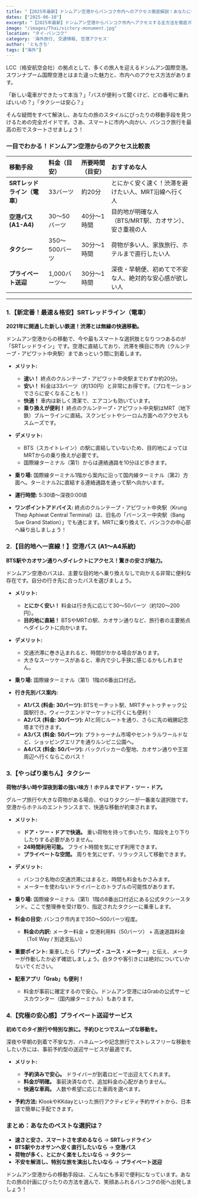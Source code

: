 ```yaml
---
title: "【2025年最新】ドンムアン空港からバンコク市内へのアクセス徹底解説！あなたに合う行き方はコレ！"
dates: ["2025-06-10"]
excerpt: "【2025年最新】ドンムアン空港からバンコク市内へアクセスする全方法を徹底ガイド！新定番の電車「SRTレッドライン」、目的地へ直行できる格安空港バス、便利なタクシーを比較。料金、乗り場、目的地別のおすすめを紹介し、LCCでの旅を賢く、快適にスタートさせましょう。"
image: "/images/Thai/victory-monument.jpg"
location: "タイ-バンコク"
category: '海外旅行, 交通情報, 空港アクセス'
author: 'ともきち'
tags: ["海外"]
---
```


LCC（格安航空会社）の拠点として、多くの旅人を迎えるドンムアン国際空港。スワンナプーム国際空港とはまた違った魅力と、市内へのアクセス方法があります。

「新しい電車ができたって本当？」「バスが便利って聞くけど、どの番号に乗ればいいの？」「タクシーは安心？」

そんな疑問をすべて解決し、あなたの旅のスタイルにぴったりの移動手段を見つけるための完全ガイドです。さあ、スマートに市内へ向かい、バンコク旅行を最高の形でスタートさせましょう！

### 一目でわかる！ドンムアン空港からのアクセス比較表

| 移動手段 | 料金（目安） | 所要時間（目安） | おすすめな人 |
| :--- | :--- | :--- | :--- |
| **SRTレッドライン（電車）** | 33バーツ | 約20分 | とにかく安く速く！渋滞を避けたい人、MRT沿線へ行く人 |
| **空港バス (A1-A4)** | 30～50バーツ | 40分～1時間 |目的地が明確な人（BTS/MRT駅、カオサン）、安さ重視の人 |
| **タクシー** | 350～500バーツ | 30分～1時間 | 荷物が多い人、家族旅行、ホテルまで直行したい人 |
| **プライベート送迎** | 1,000バーツ～ | 30分～1時間 | 深夜・早朝便、初めてで不安な人、絶対的な安心感が欲しい人 |

---

### 1.【新定番！最速＆格安】SRTレッドライン（電車）

**2021年に開通した新しい鉄道！渋滞とは無縁の快適移動。**

ドンムアン空港からの移動で、今や最もスマートな選択肢となりつつあるのが「SRTレッドライン」です。空港に直結しており、渋滞を横目に市内（クルンテープ・アピワット中央駅）まであっという間に到着します。

* **メリット:**
  * **速い！** 終点のクルンテープ・アピワット中央駅までわずか約20分。
  * **安い！** 料金は$33$バーツ（約130円）と非常にお得です。（プロモーションでさらに安くなることも！）
  * **快適！** 車内は新しく清潔で、エアコンも効いています。
  * **乗り換えが便利！** 終点のクルンテープ・アピワット中央駅はMRT（地下鉄）ブルーラインに直結。スクンビットやシーロム方面へのアクセスもスムーズです。

* **デメリット:**
  * BTS（スカイトレイン）の駅に直結していないため、目的地によってはMRTからの乗り換えが必要です。
  * 国際線ターミナル（第1）からは連絡通路を10分ほど歩きます。

* **乗り場:** 国際線ターミナル1階から案内に沿って国内線ターミナル（第2）方面へ。ターミナル2に直結する連絡通路を通って駅へ向かいます。
* **運行時間:** 5:30頃～深夜0:00頃
* **ワンポイントアドバイス:** 終点のクルンテープ・アピワット中央駅（Krung Thep Aphiwat Central Terminal）は、旧名の「バーンスー中央駅（Bang Sue Grand Station）」でも通じます。MRTに乗り換えて、バンコクの中心部へ繰り出しましょう！

### 2.【目的地へ一直線！】空港バス (A1～A4系統)

**BTS駅やカオサン通りへダイレクトにアクセス！驚きの安さが魅力。**

ドンムアン空港のバスは、主要な目的地へ乗り換えなしで向かえる非常に便利な存在です。自分の行き先に合ったバスを選びましょう。

* **メリット:**
  * **とにかく安い！** 料金は行き先に応じて$30～50$バーツ（約120～200円）。
  * **目的地に直結！** BTSやMRTの駅、カオサン通りなど、旅行者の主要拠点へダイレクトに向かいます。

* **デメリット:**
  * 交通渋滞に巻き込まれると、時間がかかる場合があります。
  * 大きなスーツケースがあると、車内で少し手狭に感じるかもしれません。

* **乗り場:** 国際線ターミナル（第1）1階の6番出口付近。

* **行き先別バス案内:**
  * **A1バス (料金: 30バーツ):** BTSモーチット駅、MRTチャトゥチャック公園駅行き。ウィークエンドマーケットに行くにも便利！
  * **A2バス (料金: 30バーツ):** A1と同じルートを通り、さらに先の戦勝記念塔まで行きます。
  * **A3バス (料金: 50バーツ):** プラトゥーナム市場やセントラルワールドなど、ショッピングエリアを通りルンピニ公園へ。
  * **A4バス (料金: 50バーツ):** バックパッカーの聖地、カオサン通りや王宮周辺へ行くならこのバス！

### 3.【やっぱり楽ちん】タクシー

**荷物が多い時や深夜到着の強い味方！ホテルまでドア・ツー・ドア。**

グループ旅行や大きな荷物がある場合、やはりタクシーが一番楽な選択肢です。空港からホテルのエントランスまで、快適な移動が約束されます。

* **メリット:**
  * **ドア・ツー・ドアで快適。** 重い荷物を持って歩いたり、階段を上り下りしたりする必要がありません。
  * **24時間利用可能。** フライト時間を気にせず利用できます。
  * **プライベートな空間。** 周りを気にせず、リラックスして移動できます。

* **デメリット:**
  * バンコク名物の交通渋滞にはまると、時間も料金もかさみます。
  * メーターを使わないドライバーとのトラブルの可能性があります。

* **乗り場:** 国際線ターミナル（第1）1階の8番出口付近にある公式タクシースタンド。ここで整理券を受け取り、指定されたタクシーに乗車します。
* **料金の目安:** バンコク市内まで$350～500$バーツ程度。
  * **料金の内訳:** メーター料金 + 空港利用料（50バーツ） + 高速道路料金（Toll Way / 別途支払い）
* **重要ポイント:** 乗車したら「**プリーズ・ユース・メーター**」と伝え、メーターが作動したか必ず確認しましょう。白タクや客引きには絶対についていかないでください。
* **配車アプリ「Grab」も便利！**
  * 料金が事前に確定するので安心。ドンムアン空港にはGrabの公式サービスカウンター（国内線ターミナル）もあります。

### 4.【究極の安心感】プライベート送迎サービス

**初めてのタイ旅行や特別な旅に。予約ひとつでスムーズな移動を。**

深夜や早朝の到着で不安な方、ハネムーンや記念旅行でストレスフリーな移動をしたい方には、事前予約型の送迎サービスが最適です。

* **メリット:**
  * **予約済みで安心。** ドライバーが到着ロビーで出迎えてくれます。
  * **料金が明確。** 事前決済なので、追加料金の心配がありません。
  * **快適な車両。** 人数や希望に応じた車両を選べます。

* **予約方法:** KlookやKKdayといった旅行アクティビティ予約サイトから、日本語で簡単に手配できます。

### まとめ：あなたのベストな選択は？

* **速さと安さ、スマートさを求めるなら** → **SRTレッドライン**
* **BTS駅やカオサンへ安く直行したいなら** → **空港バス**
* **荷物が多く、とにかく楽をしたいなら** → **タクシー**
* **不安を解消し、特別な旅を演出したいなら** → **プライベート送迎**

ドンムアン空港からの移動手段は、こんなにも多彩で便利になっています。あなたの旅の計画にぴったりの方法を選んで、笑顔あふれるバンコクの街へ出発しましょう！

